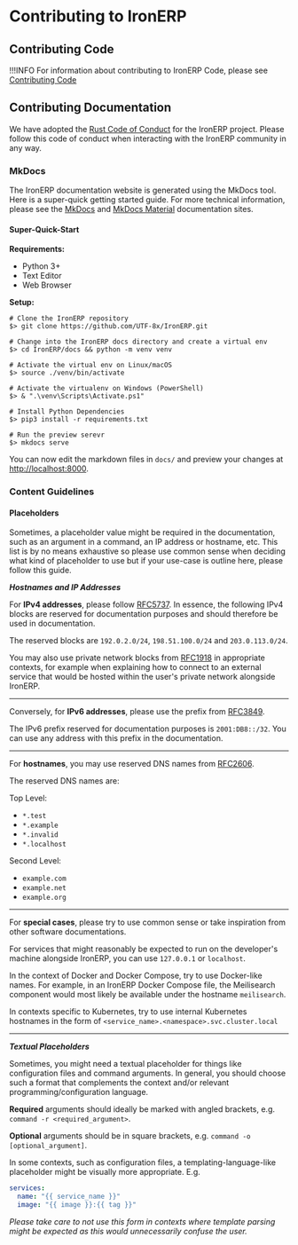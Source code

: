# Contributing to IronERP

## Contributing Code

!!!INFO
    For information about contributing to IronERP Code, please see
    [Contributing Code](/Engine/contributing.md)

## Contributing Documentation

We have adopted the [Rust Code of Conduct](https://www.rust-lang.org/policies/code-of-conduct)
for the IronERP project. Please follow this code of conduct when interacting with the
IronERP community in any way.

### MkDocs

The IronERP documentation website is generated using the MkDocs tool. Here is a super-quick
getting started guide. For more technical information, please see the [MkDocs](https://www.mkdocs.org)
and [MkDocs Material](https://squidfunk.github.io/mkdocs-material/) documentation sites.

#### Super-Quick-Start

**Requirements:**

 - Python 3+
 - Text Editor
 - Web Browser

**Setup:**

```shell
# Clone the IronERP repository
$> git clone https://github.com/UTF-8x/IronERP.git

# Change into the IronERP docs directory and create a virtual env
$> cd IronERP/docs && python -m venv venv

# Activate the virtual env on Linux/macOS
$> source ./venv/bin/activate

# Activate the virtualenv on Windows (PowerShell)
$> & ".\venv\Scripts\Activate.ps1"

# Install Python Dependencies
$> pip3 install -r requirements.txt

# Run the preview serevr
$> mkdocs serve
```

You can now edit the markdown files in `docs/` and preview your changes at
[http://localhost:8000](http://localhost:8000).

### Content Guidelines

#### Placeholders

Sometimes, a placeholder value might be required in the documentation, such as an argument
in a command, an IP address or hostname, etc. This list is by no means exhaustive so please
use common sense when deciding what kind of placeholder to use but if your use-case is
outline here, please follow this guide.

***Hostnames and IP Addresses***

For **IPv4 addresses**, please follow [RFC5737](https://www.rfc-editor.org/rfc/rfc5737). In essence,
the following IPv4 blocks are reserved for documentation purposes and should therefore be used
in documentation.

The reserved blocks are `192.0.2.0/24`, `198.51.100.0/24` and `203.0.113.0/24`.

You may also use private network blocks from [RFC1918](https://www.rfc-editor.org/rfc/rfc1918)
in appropriate contexts, for example when explaining how to connect to an external service that
would be hosted within the user's private network alongside IronERP.

---

Conversely, for **IPv6 addresses**, please use the prefix from [RFC3849](https://www.rfc-editor.org/rfc/rfc3849).

The IPv6 prefix reserved for documentation purposes is `2001:DB8::/32`. You can use any address
with this prefix in the documentation.

---

For **hostnames**, you may use reserved DNS names from [RFC2606](https://www.rfc-editor.org/rfc/rfc2606).

The reserved DNS names are:

Top Level:

  - `*.test`
  - `*.example`
  - `*.invalid`
  - `*.localhost`

Second Level:

  - `example.com`
  - `example.net`
  - `example.org`

---

For **special cases**, please try to use common sense or take inspiration from other software
documentations.

For services that might reasonably be expected to run on the developer's machine alongside IronERP,
you can use `127.0.0.1` or `localhost`.

In the context of Docker and Docker Compose, try to use Docker-like names. For example, in an
IronERP Docker Compose file, the Meilisearch component would most likely be available under the
hostname `meilisearch`.

In contexts specific to Kubernetes, try to use internal Kubernetes hostnames in the form of
`<service_name>.<namespace>.svc.cluster.local`

---

***Textual Placeholders***

Sometimes, you might need a textual placeholder for things like configuration files and
command arguments. In general, you should choose such a format that complements the context
and/or relevant programming/configuration language.

**Required** arguments should ideally be marked with angled brackets, e.g.  `command -r <required_argument>`.

**Optional** arguments should be in square brackets, e.g. `command -o [optional_argument]`.

In some contexts, such as configuration files, a templating-language-like placeholder might
be visually more appropriate. E.g.

```yaml
services:
  name: "{{ service_name }}"
  image: "{{ image }}:{{ tag }}"
```

*Please take care to not use this form in contexts where template parsing might be expected
as this would unnecessarily confuse the user.* 